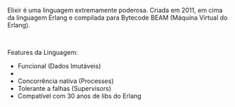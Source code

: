 Elixir é uma linguagem extremamente poderosa. Criada em 2011, em cima da linguagem Erlang e compilada para Bytecode BEAM (Máquina Virtual do Erlang).

<br />

Features da Linguagem:
<ul>
<li>  Funcional (Dados Imutáveis) <li>
<li>  Concorrência nativa (Processes) </li>
<li>  Tolerante a falhas (Supervisors) </li>
<li>  Compatível com 30 anos de libs do Erlang </li>
</ul>
